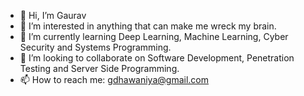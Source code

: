 - 👋 Hi, I’m Gaurav
- 👀 I’m interested in anything that can make me wreck my brain.
- 🌱 I’m currently learning Deep Learning, Machine Learning, Cyber Security and Systems Programming.
- 💞️ I’m looking to collaborate on Software Development, Penetration Testing and Server Side Programming.
- 📫 How to reach me: gdhawaniya@gmail.com

<!---
inifnite/inifnite is a ✨ special ✨ repository because its `README.md` (this file) appears on your GitHub profile.
You can click the Preview link to take a look at your changes.
--->
